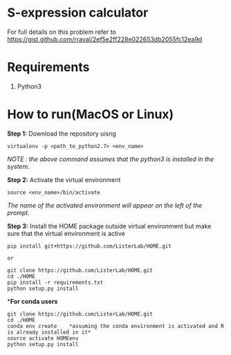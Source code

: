 S-expression calculator
=======================
For full details on this problem refer to https://gist.github.com/rraval/2ef5e2ff228e022653db2055fc12ea9d


Requirements
=======================
1. Python3

How to run(MacOS or Linux)
=======================

**Step 1:** Download the repository uisng 

```
virtualenv -p <path_to_python2.7> <env_name>
```

*NOTE : the above command assumes that the python3 is installed in the system.*

**Step 2:** Activate the virtual environment

```
source <env_name>/bin/activate
```
*The name of the activated environment will appear on the left of the prompt.* 

**Step 3:** Install the HOME package outside virtual environment but make sure that the virtual environment is active

```
pip install git+https://github.com/ListerLab/HOME.git

or

git clone https://github.com/ListerLab/HOME.git
cd ./HOME
pip install -r requirements.txt
python setup.py install
```
***For conda users**
```
git clone https://github.com/ListerLab/HOME.git
cd ./HOME
conda env create    *assuming the conda environment is activated and R is already installed in it*
source activate HOMEenv
python setup.py install
```
